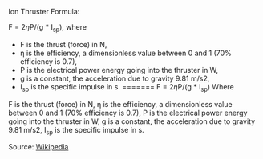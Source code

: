 Ion Thruster Formula:

F = 2*η*P/(g * I<sub>sp</sub>), where

* F is the thrust (force) in N,
* η is the efficiency, a dimensionless value between 0 and 1 (70% efficiency is 0.7),
* P is the electrical power energy going into the thruster in W,
* g is a constant, the acceleration due to gravity 9.81 m/s2,
* I<sub>sp</sub> is the specific impulse in s.
=======
 F = 2*η*P/(g * I<sub>sp</sub>)
 Where

 F is the thrust (force) in N,
 η is the efficiency, a dimensionless value between 0 and 1 (70% efficiency is 0.7),
 P is the electrical power energy going into the thruster in W,
 g is a constant, the acceleration due to gravity 9.81 m/s2,
 I<sub>sp</sub> is the specific impulse in s.

Source: [Wikipedia](https://en.wikipedia.org/wiki/Ion_thruster#General_description)
